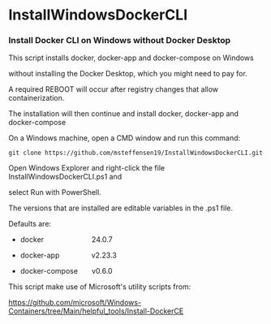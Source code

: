 # InstallWindowsDockerCLI

### Install Docker CLI on Windows without Docker Desktop

This script installs docker, docker-app and docker-compose on Windows 

without installing the Docker Desktop, which you might need to pay for.



A required REBOOT will occur after registry changes that allow containerization.

The installation will then continue and install docker, docker-app and docker-compose

On a Windows machine, open a CMD window and run this command:

    git clone https://github.com/msteffensen19/InstallWindowsDockerCLI.git

Open Windows Explorer and right-click the file InstallWindowsDockerCLI.ps1 and 

select Run with PowerShell.


The versions that are installed are editable variables in the .ps1 file. 

Defaults are:

- docker                        24.0.7

- docker-app                v2.23.3

- docker-compose       v0.6.0


This script make use of Microsoft's utility scripts from:

https://github.com/microsoft/Windows-Containers/tree/Main/helpful_tools/Install-DockerCE
